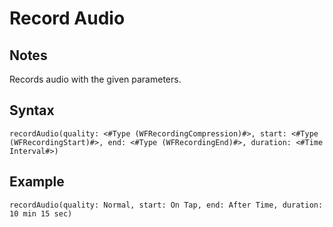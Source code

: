 # Record Audio
## Notes
Records audio with the given parameters.
## Syntax
```
recordAudio(quality: <#Type (WFRecordingCompression)#>, start: <#Type (WFRecordingStart)#>, end: <#Type (WFRecordingEnd)#>, duration: <#Time Interval#>)
```
## Example
```
recordAudio(quality: Normal, start: On Tap, end: After Time, duration: 10 min 15 sec)
```